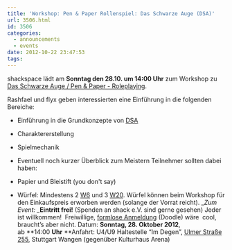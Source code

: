 ```yaml
---
title: 'Workshop: Pen & Paper Rollenspiel: Das Schwarze Auge (DSA)'
url: 3506.html
id: 3506
categories:
  - announcements
  - events
date: 2012-10-22 23:47:53
tags:
---
```


shackspace lädt am **Sonntag den 28.10\. um 14:00 Uhr** zum Workshop zu [Das Schwarze Auge / Pen &amp; Paper - Roleplaying](http://de.wikipedia.org/wiki/Das_Schwarze_Auge).

Rashfael und flyx geben interessierten eine Einführung in die folgenden Bereiche:

*   Einführung in die Grundkonzepte von [DSA](http://de.wikipedia.org/wiki/Das_Schwarze_Auge)
*   Charaktererstellung
*   Spielmechanik
*   Eventuell noch kurzer Überblick zum Meistern
Teilnehmer sollten dabei haben:

*   Papier und Bleistift (you don't say)
*   Würfel: Mindestens 2 [W6](http://de.wikipedia.org/wiki/Spielw%C3%BCrfel) und 3 [W20](http://de.wikipedia.org/wiki/Spielw%C3%BCrfel). Würfel können beim Workshop für den Einkaufspreis erworben werden (solange der Vorrat reicht).
_<em>Zum Event:
_</em>**Eintritt frei!** (Spenden an shack e.V. sind gerne gesehen) Jeder ist willkommen!  Freiwillige, [formlose Anmeldung](http://doodle.com/zm2udz8mpx44ikwk) (Doodle) wäre  cool, braucht’s aber nicht.
Datum: **Sonntag, 28\. Oktober 2012**, ab **14:00 ****Uhr****
**Anfahrt: U4/U9 Haltestelle “Im Degen”, [Ulmer Straße 255](https://blog.shackspace.de/?page_id=713), Stuttgart Wangen (gegenüber Kulturhaus Arena)
